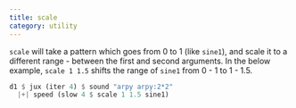```yaml
---
title: scale
category: utility
---
```


`scale` will take a pattern which goes from 0 to 1 (like `sine1`), and scale it to a different range - between the first and second arguments. In the below example, `scale 1 1.5` shifts the range of `sine1` from 0 - 1 to 1 - 1.5.

~~~~haskell
d1 $ jux (iter 4) $ sound "arpy arpy:2*2"
  |+| speed (slow 4 $ scale 1 1.5 sine1)
~~~~
